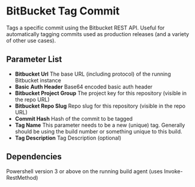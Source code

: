 # BitBucket Tag Commit #

Tags a specific commit using the Bitbucket REST API.  Useful for automatically tagging commits used as production releases (and a variety of other use cases).

## Parameter List ##
- **Bitbucket Url** The base URL (including protocol) of the running Bitbucket instance
- **Basic Auth Header** Base64 encoded basic auth header
- **Bitbucket Project Group** The project key for this repository (visible in the repo URL)
- **Bitbucket Repo Slug** Repo slug for this repository (visible in the repo URL)
- **Commit Hash** Hash of the commit to be tagged
- **Tag Name** This parameter needs to be a new (unique) tag.  Generally should be using the build number or something unique to this build.
- **Tag Description** Tag Description (optional)


## Dependencies ##
Powershell version 3 or above on the running build agent (uses Invoke-RestMethod)

